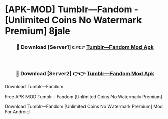 # [APK-MOD] Tumblr—Fandom - [Unlimited Coins No Watermark Premium] 8jale



<div align="center">
<h3>🔴 Download [Server1] 👉👉 <a href="https://momento.my/?title=Tumblr—Fandom">Tumblr—Fandom Mod Apk</a></h3><br>

<h3>🔴 Download [Server2] 👉👉 <a href="https://momento.my/?title=Tumblr—Fandom">Tumblr—Fandom Mod Apk</a></h3>
</div>



Download Tumblr—Fandom 

Free APK MOD Tumblr—Fandom [Unlimited Coins No Watermark Premium]

Download Tumblr—Fandom [Unlimited Coins No Watermark Premium] Mod For Android
